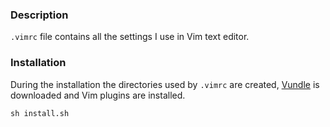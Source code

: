 ### Description
`.vimrc` file contains all the settings I use in Vim text editor.

### Installation
During the installation the directories used by `.vimrc` are created,
[Vundle](https://github.com/VundleVim/Vundle.vim) is downloaded and Vim plugins
are installed.
```
sh install.sh
```

